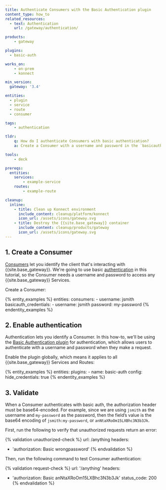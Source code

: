 ```yaml
---
title: Authenticate Consumers with the Basic Authentication plugin
content_type: how_to
related_resources:
  - text: Authentication
    url: /gateway/authentication/

products:
    - gateway

plugins:
  - basic-auth

works_on:
    - on-prem
    - konnect

min_version:
  gateway: '3.4'

entities: 
  - plugin
  - service
  - route
  - consumer

tags:
    - authentication

tldr:
    q: How do I authenticate Consumers with basic authentication?
    a: Create a Consumer with a username and password in the `basicauth_credentials` configuration. Enable the Basic Authentication plugin globally, and authenticate with the base64-encoded Consumer credentials.

tools:
    - deck

prereqs:
  entities:
    services:
        - example-service
    routes:
        - example-route

cleanup:
  inline:
    - title: Clean up Konnect environment
      include_content: cleanup/platform/konnect
      icon_url: /assets/icons/gateway.svg
    - title: Destroy the {{site.base_gateway}} container
      include_content: cleanup/products/gateway
      icon_url: /assets/icons/gateway.svg
---
```


## 1. Create a Consumer

[Consumers](/gateway/entities/consumer/) let you identify the client that's interacting with {{site.base_gateway}}.
We're going to use basic [authentication](/gateway/authentication/) in this tutorial, so the Consumer needs a username and password to access any {{site.base_gateway}} Services.

Create a Consumer:

{% entity_examples %}
entities:
  consumers:
    - username: jsmith
      basicauth_credentials:
       - username: jsmith
         password: my-password
{% endentity_examples %}

## 2. Enable authentication

Authentication lets you identify a Consumer. In this how-to, we'll be using the [Basic Authentication plugin](/plugins/basic-auth/) for authentication, which allows users to authenticate with a username and password when they make a request.

Enable the plugin globally, which means it applies to all {{site.base_gateway}} Services and Routes:

{% entity_examples %}
entities:
  plugins:
    - name: basic-auth
      config:
        hide_credentials: true
{% endentity_examples %}

## 3. Validate

When a Consumer authenticates with basic auth, the authorization header must be base64-encoded. For example, since we are using `jsmith` as the username and `my-password` as the password, then the field’s value is the base64 encoding of `jsmith:my-password`, or `anNtaXRoOm15LXBhc3N3b3Jk`.

First, run the following to verify that unauthorized requests return an error:

<!--vale off-->
{% validation unauthorized-check %}
url: /anything
headers:
  - 'authorization: Basic wrongpassword'
{% endvalidation %}
<!--vale on-->

Then, run the following command to test Consumer authentication:

{% validation request-check %}
url: '/anything'
headers:
  - 'authorization: Basic anNtaXRoOm15LXBhc3N3b3Jk'
status_code: 200
{% endvalidation %}
